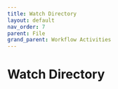 ```yaml
---
title: Watch Directory
layout: default
nav_order: 7
parent: File
grand_parent: Workflow Activities
---
```


# Watch Directory